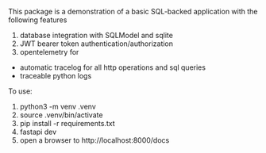 This package is a demonstration of a basic SQL-backed application with the following features
1. database integration with SQLModel and sqlite
2. JWT bearer token authentication/authorization
3. opentelemetry for
  * automatic tracelog for all http operations and sql queries
  * traceable python logs

To use:
1. python3 -m venv .venv
2. source .venv/bin/activate
3. pip install -r requirements.txt
4. fastapi dev
5. open a browser to http://localhost:8000/docs